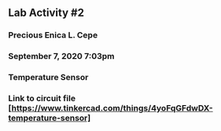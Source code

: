 ## Lab Activity #2
### Precious Enica L. Cepe
### September 7, 2020 7:03pm
### Temperature Sensor

### Link to circuit file [https://www.tinkercad.com/things/4yoFqGFdwDX-temperature-sensor]